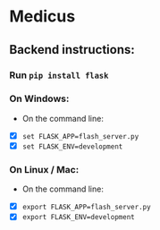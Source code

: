 # Medicus

## Backend instructions:

### Run `pip install flask`

### On Windows:

- On the command line:
- [x] `set FLASK_APP=flash_server.py`
- [x] `set FLASK_ENV=development`

### On Linux / Mac:

- On the command line:
- [x] `export FLASK_APP=flash_server.py`
- [x] `export FLASK_ENV=development`
